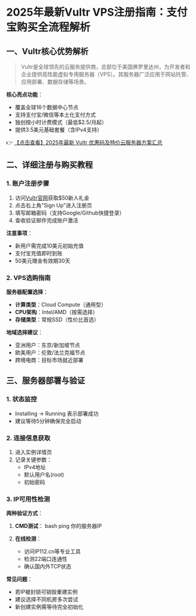# 2025年最新Vultr VPS注册指南：支付宝购买全流程解析

## 一、Vultr核心优势解析

> Vultr是全球领先的云服务提供商，总部位于美国佛罗里达州，为开发者和企业提供高性能虚拟专用服务器（VPS）。其服务器广泛应用于网站托管、应用部署、数据存储等场景。

**核心亮点功能**：
- 覆盖全球16个数据中心节点
- 支持支付宝/微信等本土化支付方式
- 独创按小时计费模式（最低$2.5/月起）
- 提供3.5美元基础套餐（含IPv4支持）

👉 [【点击查看】2025年最新 Vultr 优惠码及特价云服务器方案汇总](https://bit.ly/VuLtr)

## 二、详细注册与购买教程

### 1. 账户注册步骤
1. 访问[Vultr官网](https://bit.ly/VuLtr)获取$50新人礼金
2. 点击右上角"Sign Up"进入注册页
3. 填写邮箱密码（支持Google/Github快捷登录）
4. 查收验证邮件完成账户激活

**注意事项**：
- 新用户需完成10美元初始充值
- 支付宝充值即时到账
- 50美元赠金有效期30天

### 2. VPS选购指南

**服务器配置选择**：
- **计算类型**：Cloud Compute（通用型）
- **CPU架构**：Intel/AMD（按需选择）
- **存储类型**：常规SSD（性价比首选）

**地域选择建议**：
- 亚洲用户：东京/新加坡节点
- 欧美用户：伦敦/法兰克福节点
- 跨境电商：目标市场就近部署

## 三、服务器部署与验证

### 1. 状态监控
- Installing → Running 表示部署成功
- 建议等待5分钟确保完全启动

### 2. 连接信息获取
1. 进入实例详情页
2. 记录关键参数：
   - IPv4地址
   - 默认用户名(root)
   - 初始密码

### 3. IP可用性检测
**两种验证方式**：
1. **CMD测试**：
   bash
   ping 你的服务器IP
   
2. **在线检测**：
   - 访问IP112.cn等专业工具
   - 检测22端口连通性
   - 确认国内外TCP状态

**常见问题**：
- 若IP被封锁可销毁重建实例
- 建议选择不同机房多次尝试
- 新创建实例需等待完全初始化